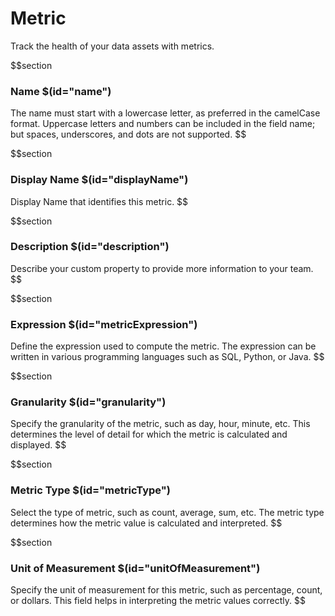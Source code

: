 # Metric

Track the health of your data assets with metrics.


$$section
### Name $(id="name")

The name must start with a lowercase letter, as preferred in the camelCase format. Uppercase letters and numbers can be included in the field name; but spaces, underscores, and dots are not supported.
$$


$$section
### Display Name $(id="displayName")

Display Name that identifies this metric.
$$


$$section
### Description $(id="description")

Describe your custom property to provide more information to your team.
$$


$$section
### Expression $(id="metricExpression")

Define the expression used to compute the metric. The expression can be written in various programming languages such as SQL, Python, or Java.
$$


$$section
### Granularity $(id="granularity")

Specify the granularity of the metric, such as day, hour, minute, etc. This determines the level of detail for which the metric is calculated and displayed.
$$

$$section
### Metric Type $(id="metricType")

Select the type of metric, such as count, average, sum, etc. The metric type determines how the metric value is calculated and interpreted.
$$


$$section
### Unit of Measurement $(id="unitOfMeasurement")

Specify the unit of measurement for this metric, such as percentage, count, or dollars. This field helps in interpreting the metric values correctly.
$$
